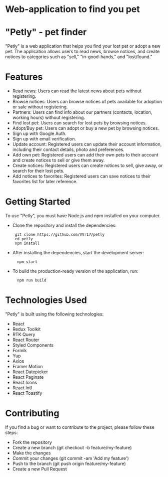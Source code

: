 # Web-application to find you pet

# "Petly" - pet finder
"Petly" is a web application that helps you find your lost pet or adopt a new pet. 
The application allows users to read news, browse notices, and create notices to categories such as "sell," "in-good-hands," and "lost/found."

# Features
  * Read news: Users can read the latest news about pets without registering.
  * Browse notices: Users can browse notices of pets available for adoption or sale without registering.
  * Partners: Users can find info about our partners (contacts, location, working hours) without registering.
  * Find lost pet: Users can search for lost pets by browsing notices.
  * Adopt/Buy pet: Users can adopt or buy a new pet by browsing notices.
  * Sign up with Google Auth.
  * Sign up with email verification.
  * Update account: Registered users can update their account information, including their contact details, photo and preferences.
  * Add own pet: Registered users can add their own pets to their account and create notices to sell or give them away.
  * Create notices: Registered users can create notices to sell, give away, or search for their lost pets.
  * Add notices to favorites: Registered users can save notices to their favorites list for later reference.

# Getting Started
To use "Petly", you must have Node.js and npm installed on your computer. 

   * Clone the repository and install the dependencies:

          git clone https://github.com/VVr17/petly
          cd petly
          npm install

  * After installing the dependencies, start the development server:
      
          npm start

  * To build the production-ready version of the application, run:
      
          npm run build
      
# Technologies Used
  "Petly" is built using the following technologies:

  * React
  * Redux Toolkit
  * RTK Query
  * React Router
  * Styled Components
  * Formik
  * Yup
  * Axios
  * Framer Motion
  * React Datepicker
  * React Paginate
  * React Icons
  * React Intl
  * React Toastify

# Contributing
If you find a bug or want to contribute to the project, please follow these steps:
    
   * Fork the repository
   * Create a new branch (git checkout -b feature/my-feature)
   * Make the changes
   * Commit your changes (git commit -am 'Add my feature')
   * Push to the branch (git push origin feature/my-feature)
   * Create a new Pull Request

